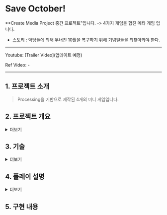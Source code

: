 # Save October!

**Create Media Project 중간 프로젝트"입니다.
-> 4가지 게임을 합친 메타 게임 입니다.
  - 스토리 : 악당들에 의해 무너진 10월을 복구하기 위해 기념일들을 되찾아와야 한다.
- - -
Youtube: [Trailer Video](업데이트 예정)

Ref Video: -
<br>
- - -
## 1. 프로젝트 소개
> Processing을 기반으로 제작된 4개의 미니 게임입니다.

## 2. 프로젝트 개요
<details>
  <summary>더보기</summary>

  > 제작 기간 : 2주<br>
  > 개발 도구 : Processing<br>
  > 개발 언어 : java<br>

</details>

## 3. 기술
<details>
  <summary>더보기</summary>

- <b>Main Screen</b>
  > - CapCut : AI-based Video Editing<br>
  > - IIElevenLabs : Making Sound Effect - Game Clear<br>
- <b>Armed Forces Day</b>
  > - ChatGPT : Graphic - Making Civilian and Soldier
  > - IIElevenLabs : Making Sound Effect - player Gunfire, Enermy Gunfire, Civilian Scream<br>
- <b>Korean Alphabet Day</b>
  > - ChatGPT : Graphic - Making 3 kind of King Sejong
- <b>Police day</b>
  > - ChatGPT : Graphic - Making a Criminal Character
  > - IIElevenLabs : Making Sound Effect - Laughter sound, Siren, Wrong arrest sound effect<br>
- <b>Dokdo Day</b>
  > - ChatGPT
  
</details>


## 4. 플레이 설명
<details>
  <summary>더보기</summary>
  
  - Armed Foces Day
  >- Score display at the top left
  >- Soldiers and civilians appear on the screen at random locations
  >
  > - <b>Scoring rules</b>
  >   * 300+ points: Game Clear, Below -50 points: Game Over
  >   * Soldier Actions: Shooting +10 points, Taking Damage -20 points
  >   * Civilian Actions: Rescue +30 points, Rescue Failure -30 points, Shooting Civilian -50 points
  > - <b>Method</b>
  >   * Shooting: Use a mouse click (left, right, or wheel, any is allowed)
  >   * Rescue Civilians: Blow air or shout into the microphone

  - Korean Alphabet Day
  >- Have to get the questions related to Hangul
  >
  > - <b> Game Clear </b>
  >    * Answer 4 or more correctly
  > - <b> Game Over </b>
  >    * 3 or fewer correct answers
  >
  > - <b>Questions: 4 total questions</b>
  > - <b>Interface: Display four answer choices in a split-screen layout</b>
  > - <b>Selection: Move the character's face to the answer you think is correct</b>

</details>

## 5. 구현 내용
